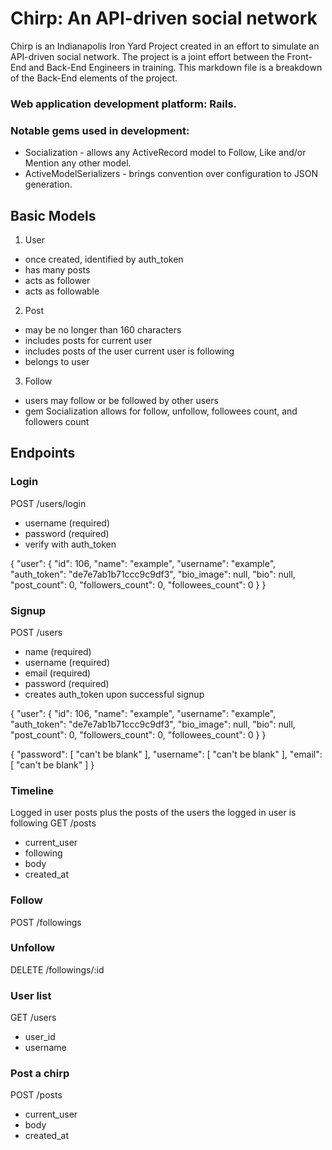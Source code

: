Chirp: An API-driven social network
===================================
Chirp is an Indianapolis Iron Yard Project created in an effort to simulate an API-driven social network. The project is a joint effort between the Front-End and Back-End Engineers in training. This markdown file is a breakdown of the Back-End elements of the project.

### Web application development platform: Rails.

### Notable gems used in development:
* Socialization - allows any ActiveRecord model to Follow, Like and/or Mention any other model.
* ActiveModelSerializers - brings convention over configuration to JSON generation.

Basic Models
------------
1. User
* once created, identified by auth_token
* has many posts
* acts as follower
* acts as followable

2. Post
* may be no longer than 160 characters
* includes posts for current user
* includes posts of the user current user is following
* belongs to user

3. Follow
* users may follow or be followed by other users
* gem Socialization allows for follow, unfollow, followees count, and followers count

Endpoints
---------
### Login

POST /users/login

* username (required)
* password (required)
* verify with auth_token

{
  "user": {
    "id": 106,
    "name": "example",
    "username": "example",
    "auth_token": "de7e7ab1b71ccc9c9df3",
    "bio_image": null,
    "bio": null,
    "post_count": 0,
    "followers_count": 0,
    "followees_count": 0
  }
}

### Signup
POST /users

* name (required)
* username (required)
* email (required)
* password (required)
* creates auth_token upon successful signup

{
  "user": {
    "id": 106,
    "name": "example",
    "username": "example",
    "auth_token": "de7e7ab1b71ccc9c9df3",
    "bio_image": null,
    "bio": null,
    "post_count": 0,
    "followers_count": 0,
    "followees_count": 0
  }
}

{
  "password": [
    "can't be blank"
  ],
  "username": [
    "can't be blank"
  ],
  "email": [
    "can't be blank"
  ]
}

### Timeline
Logged in user posts plus the posts of the users the logged in user is following
GET /posts

* current_user
* following
* body
* created_at

### Follow
POST /followings

### Unfollow
DELETE /followings/:id

### User list
GET /users

* user_id
* username

### Post a chirp
POST /posts

* current_user
* body
* created_at
